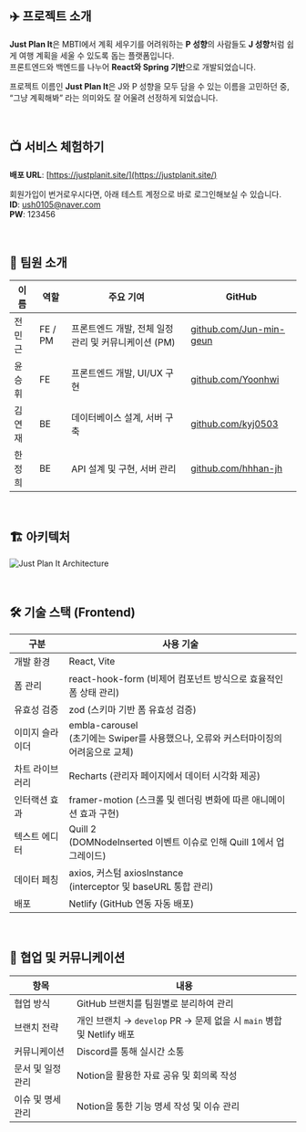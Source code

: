 ## ✈️ 프로젝트 소개

**Just Plan It**은 MBTI에서 계획 세우기를 어려워하는 **P 성향**의 사람들도 **J 성향**처럼 쉽게 여행 계획을 세울 수 있도록 돕는 플랫폼입니다.  
프론트엔드와 백엔드를 나누어 **React와 Spring 기반**으로 개발되었습니다.

프로젝트 이름인 **Just Plan It**은 J와 P 성향을 모두 담을 수 있는 이름을 고민하던 중,  
“그냥 계획해봐” 라는 의미와도 잘 어울려 선정하게 되었습니다.

<br/>

## 📺 서비스 체험하기

**배포 URL**: [https://justplanit.site/](https://justplanit.site/)

회원가입이 번거로우시다면, 아래 테스트 계정으로 바로 로그인해보실 수 있습니다.  
**ID**: ush0105@naver.com  
**PW**: 123456

<br/>

## 👥 팀원 소개

| 이름   | 역할    | 주요 기여                                            | GitHub                                                     |
| ------ | ------- | ---------------------------------------------------- | ---------------------------------------------------------- |
| 전민근 | FE / PM | 프론트엔드 개발, 전체 일정 관리 및 커뮤니케이션 (PM) | [github.com/Jun-min-geun](https://github.com/Jun-min-geun) |
| 윤승휘 | FE      | 프론트엔드 개발, UI/UX 구현                          | [github.com/Yoonhwi](https://github.com/Yoonhwi)           |
| 김연재 | BE      | 데이터베이스 설계, 서버 구축                         | [github.com/kyj0503](https://github.com/kyj0503)           |
| 한정희 | BE      | API 설계 및 구현, 서버 관리                          | [github.com/hhhan-jh](https://github.com/hhhan-jh)         |

<br/>

## 🏗️ 아키텍처

![Just Plan It Architecture](https://github.com/user-attachments/assets/7157abb5-f109-44e3-ae38-8d39fc01332a)

<br/>

## 🛠️ 기술 스택 (Frontend)

| 구분            | 사용 기술                                                                               |
| --------------- | --------------------------------------------------------------------------------------- |
| 개발 환경       | React, Vite                                                                             |
| 폼 관리         | react-hook-form (비제어 컴포넌트 방식으로 효율적인 폼 상태 관리)                        |
| 유효성 검증     | zod (스키마 기반 폼 유효성 검증)                                                        |
| 이미지 슬라이더 | embla-carousel<br>(초기에는 Swiper를 사용했으나, 오류와 커스터마이징의 어려움으로 교체) |
| 차트 라이브러리 | Recharts (관리자 페이지에서 데이터 시각화 제공)                                         |
| 인터랙션 효과   | framer-motion (스크롤 및 렌더링 변화에 따른 애니메이션 효과 구현)                       |
| 텍스트 에디터   | Quill 2<br>(DOMNodeInserted 이벤트 이슈로 인해 Quill 1에서 업그레이드)                  |
| 데이터 페칭     | axios, 커스텀 axiosInstance<br>(interceptor 및 baseURL 통합 관리)                       |
| 배포            | Netlify (GitHub 연동 자동 배포)                                                         |

<br/>

## 🤝 협업 및 커뮤니케이션

| 항목              | 내용                                                                  |
| ----------------- | --------------------------------------------------------------------- |
| 협업 방식         | GitHub 브랜치를 팀원별로 분리하여 관리                                |
| 브랜치 전략       | 개인 브랜치 → `develop` PR → 문제 없을 시 `main` 병합 및 Netlify 배포 |
| 커뮤니케이션      | Discord를 통해 실시간 소통                                            |
| 문서 및 일정 관리 | Notion을 활용한 자료 공유 및 회의록 작성                              |
| 이슈 및 명세 관리 | Notion을 통한 기능 명세 작성 및 이슈 관리                             |
